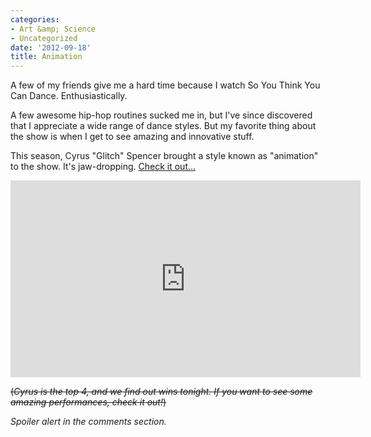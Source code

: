 ```yaml
---
categories:
- Art &amp; Science
- Uncategorized
date: '2012-09-18'
title: Animation
---
```


A few of my friends give me a hard time because I watch So You Think You Can Dance. Enthusiastically.

A few awesome hip-hop routines sucked me in, but I've since discovered that I appreciate a wide range of dance styles. But my favorite thing about the show is when I get to see amazing and innovative stuff.

This season, Cyrus "Glitch" Spencer brought a style known as "animation" to the show. It's jaw-dropping. <a href="https://www.youtube.com/watch?v=T8-idNxPAnI">Check it out...</a>

<iframe width="560" height="315" src="https://www.youtube.com/embed/T8-idNxPAnI" frameborder="0" allowfullscreen></iframe>

<del datetime="2012-09-19T19:02:41+00:00">(<em>Cyrus is the top 4, and we find out wins tonight. If you want to see some amazing performances, check it out!</em>)</del>

<em>Spoiler alert in the comments section.</em>